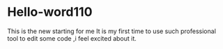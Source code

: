 # Hello-word110
This is the new starting for me 
It is my first time to use such professional tool to edit some code ,i feel excited about it.
